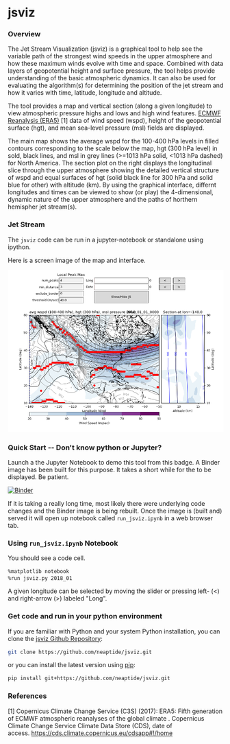 # jsviz

### Overview
The Jet Stream Visualization (jsviz) is a graphical tool to help see the variable path of the strongest wind speeds in the upper atmosphere and how these maximum winds evolve with time and space.  Combined with data layers of geopotential height and surface pressure, the tool helps provide understanding of the basic atmospheric dynamics.  It can also be used for evaluating the algorithm(s) for determining the position of the jet stream and how it varies with time, latitude, longitude and altitude. 

The tool provides a map and vertical section (along a given longitude) to view atmospheric pressure highs and lows and high wind features.  [ECMWF Reanalysis (ERA5)](https://confluence.ecmwf.int/display/CKB/What+is+ERA5) [1] data of wind speed (wspd), height of the geopotential surface (hgt), and mean sea-level pressure (msl) fields are displayed. 

The main map shows the average wspd for the 100-400 hPa levels in filled contours corresponding to the scale below the map, hgt (300 hPa level) in sold, black lines, and msl in grey lines (>=1013 hPa solid, <1013 hPa dashed) for North America. The section plot on the right displays the longitudinal slice through the upper atmosphere showing the detailed vertical structure of wspd and equal surfaces of hgt (solid black line for 300 hPa and solid blue for other) with altitude (km). By using the graphical interface, differnt longitudes and times can be viewed to show (or play) the 4-dimensional, dynamic nature of the upper atmosphere and the paths of horthern hemispher jet stream(s).

### Jet Stream

The `jsviz` code can be run in a jupyter-notebook or standalone using ipython.

Here is a screen image of the map and interface. 

![Image of jsviz window](https://github.com/neaptide/jsviz/blob/master/images/run_jsviz_ipynb.png)

### Quick Start -- Don't know python or Jupyter?
Launch a the Jupyter Notebook to demo this tool from this badge. A Binder image has been built for this purpose. It takes a short while for the to be displayed.  Be patient. 

[![Binder](https://mybinder.org/badge_logo.svg)](https://mybinder.org/v2/gh/neaptide/jsviz/master?filepath=run_jsviz.ipynb) 

If it is taking a really long time, most likely there were underlying code changes and the Binder image is being rebuilt. Once the image is (built and) served it will open up notebook called `run_jsviz.ipynb` in a web browser tab.


### Using `run_jsviz.ipynb` Notebook

You should see a code cell.

```
%matplotlib notebook
%run jsviz.py 2018_01
```

A given longitude can be selected by moving the slider or pressing left- (<) and right-arrow (>) labeled "Long".  

### Get code and run in your python environment 

If you are familiar with Python and your system Python installation, you can clone the [jsviz Github Repository](https://github.com/neaptide/jsviz): 

```bash
git clone https://github.com/neaptide/jsviz.git
```

or you can install the latest version using [pip](http://pypi.python.org/pypi/pip):

```bash
pip install git+https://github.com/neaptide/jsviz.git
```
### References

[1] Copernicus Climate Change Service (C3S) (2017): ERA5: Fifth generation of ECMWF atmospheric reanalyses of the global climate . Copernicus Climate Change Service Climate Data Store (CDS), date of access. https://cds.climate.copernicus.eu/cdsapp#!/home
